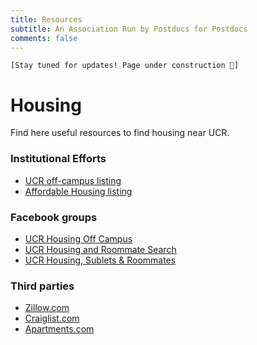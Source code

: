 ```yaml
---
title: Resources
subtitle: An Association Run by Postdocs for Postdocs
comments: false
---
```


`[Stay tuned for updates! Page under construction 🚧]`

# Housing
Find here useful resources to find housing near UCR.

### Institutional Efforts
- [UCR off-campus listing](https://housing.ucr.edu/help-desk/off-campus-housing)
- [Affordable Housing listing](https://www.affordablehousing.com)

### Facebook groups
- [UCR Housing Off Campus](https://www.facebook.com/groups/257884458206425)
- [UCR Housing and Roommate Search](https://www.facebook.com/groups/UCRHousingSearch/)
- [UCR Housing, Sublets & Roommates](https://www.facebook.com/groups/938235796198408/)

### Third parties
- [Zillow.com](https://www.zillow.com/riverside-ca/apartments/)
- [Craiglist.com](https://inlandempire.craigslist.org/search/riverside-ca/hhh?lat=33.968&lon=-117.333&search_distance=15)
- [Apartments.com](https://www.apartments.com/riverside-ca/)
